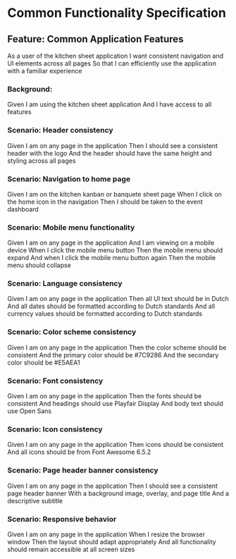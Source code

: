 # Common Functionality Specification

## Feature: Common Application Features

As a user of the kitchen sheet application
I want consistent navigation and UI elements across all pages
So that I can efficiently use the application with a familiar experience

### Background:

Given I am using the kitchen sheet application
And I have access to all features

### Scenario: Header consistency

Given I am on any page in the application
Then I should see a consistent header with the logo
And the header should have the same height and styling across all pages

### Scenario: Navigation to home page

Given I am on the kitchen kanban or banquete sheet page
When I click on the home icon in the navigation
Then I should be taken to the event dashboard

### Scenario: Mobile menu functionality

Given I am on any page in the application
And I am viewing on a mobile device
When I click the mobile menu button
Then the mobile menu should expand
And when I click the mobile menu button again
Then the mobile menu should collapse

### Scenario: Language consistency

Given I am on any page in the application
Then all UI text should be in Dutch
And all dates should be formatted according to Dutch standards
And all currency values should be formatted according to Dutch standards

### Scenario: Color scheme consistency

Given I am on any page in the application
Then the color scheme should be consistent
And the primary color should be #7C9286
And the secondary color should be #E5AEA1

### Scenario: Font consistency

Given I am on any page in the application
Then the fonts should be consistent
And headings should use Playfair Display
And body text should use Open Sans

### Scenario: Icon consistency

Given I am on any page in the application
Then icons should be consistent
And all icons should be from Font Awesome 6.5.2

### Scenario: Page header banner consistency

Given I am on any page in the application
Then I should see a consistent page header banner
With a background image, overlay, and page title
And a descriptive subtitle

### Scenario: Responsive behavior

Given I am on any page in the application
When I resize the browser window
Then the layout should adapt appropriately
And all functionality should remain accessible at all screen sizes
